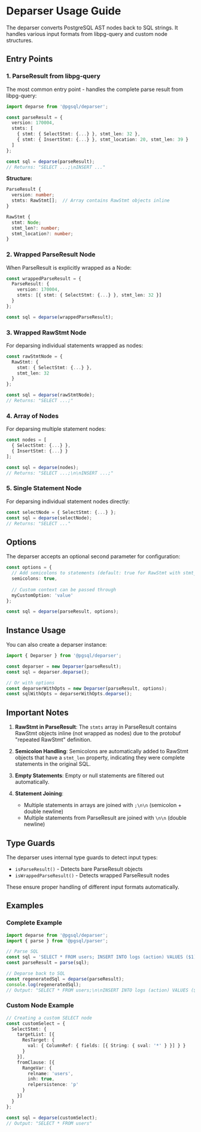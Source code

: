 # Deparser Usage Guide

The deparser converts PostgreSQL AST nodes back to SQL strings. It handles various input formats from libpg-query and custom node structures.

## Entry Points

### 1. ParseResult from libpg-query

The most common entry point - handles the complete parse result from libpg-query:

```typescript
import deparse from '@pgsql/deparser';

const parseResult = {
  version: 170004,
  stmts: [
    { stmt: { SelectStmt: {...} }, stmt_len: 32 },
    { stmt: { InsertStmt: {...} }, stmt_location: 20, stmt_len: 39 }
  ]
};

const sql = deparse(parseResult);
// Returns: "SELECT ...;\nINSERT ..."
```

**Structure:**
```typescript
ParseResult {
  version: number;
  stmts: RawStmt[];  // Array contains RawStmt objects inline
}

RawStmt {
  stmt: Node;
  stmt_len?: number;
  stmt_location?: number;
}
```

### 2. Wrapped ParseResult Node

When ParseResult is explicitly wrapped as a Node:

```typescript
const wrappedParseResult = {
  ParseResult: {
    version: 170004,
    stmts: [{ stmt: { SelectStmt: {...} }, stmt_len: 32 }]
  }
};

const sql = deparse(wrappedParseResult);
```

### 3. Wrapped RawStmt Node

For deparsing individual statements wrapped as nodes:

```typescript
const rawStmtNode = {
  RawStmt: {
    stmt: { SelectStmt: {...} },
    stmt_len: 32
  }
};

const sql = deparse(rawStmtNode);
// Returns: "SELECT ...;"
```

### 4. Array of Nodes

For deparsing multiple statement nodes:

```typescript
const nodes = [
  { SelectStmt: {...} },
  { InsertStmt: {...} }
];

const sql = deparse(nodes);
// Returns: "SELECT ...;\n\nINSERT ...;"
```

### 5. Single Statement Node

For deparsing individual statement nodes directly:

```typescript
const selectNode = { SelectStmt: {...} };
const sql = deparse(selectNode);
// Returns: "SELECT ..."
```

## Options

The deparser accepts an optional second parameter for configuration:

```typescript
const options = {
  // Add semicolons to statements (default: true for RawStmt with stmt_len)
  semicolons: true,
  
  // Custom context can be passed through
  myCustomOption: 'value'
};

const sql = deparse(parseResult, options);
```

## Instance Usage

You can also create a deparser instance:

```typescript
import { Deparser } from '@pgsql/deparser';

const deparser = new Deparser(parseResult);
const sql = deparser.deparse();

// Or with options
const deparserWithOpts = new Deparser(parseResult, options);
const sqlWithOpts = deparserWithOpts.deparse();
```

## Important Notes

1. **RawStmt in ParseResult**: The `stmts` array in ParseResult contains RawStmt objects inline (not wrapped as nodes) due to the protobuf "repeated RawStmt" definition.

2. **Semicolon Handling**: Semicolons are automatically added to RawStmt objects that have a `stmt_len` property, indicating they were complete statements in the original SQL.

3. **Empty Statements**: Empty or null statements are filtered out automatically.

4. **Statement Joining**: 
   - Multiple statements in arrays are joined with `;\n\n` (semicolon + double newline)
   - Multiple statements from ParseResult are joined with `\n\n` (double newline)

## Type Guards

The deparser uses internal type guards to detect input types:

- `isParseResult()` - Detects bare ParseResult objects
- `isWrappedParseResult()` - Detects wrapped ParseResult nodes

These ensure proper handling of different input formats automatically.

## Examples

### Complete Example

```typescript
import deparse from '@pgsql/deparser';
import { parse } from '@pgsql/parser';

// Parse SQL
const sql = 'SELECT * FROM users; INSERT INTO logs (action) VALUES ($1);';
const parseResult = parse(sql);

// Deparse back to SQL
const regeneratedSql = deparse(parseResult);
console.log(regeneratedSql);
// Output: "SELECT * FROM users;\n\nINSERT INTO logs (action) VALUES ($1);"
```

### Custom Node Example

```typescript
// Creating a custom SELECT node
const customSelect = {
  SelectStmt: {
    targetList: [{
      ResTarget: {
        val: { ColumnRef: { fields: [{ String: { sval: '*' } }] } }
      }
    }],
    fromClause: [{
      RangeVar: {
        relname: 'users',
        inh: true,
        relpersistence: 'p'
      }
    }]
  }
};

const sql = deparse(customSelect);
// Output: "SELECT * FROM users"
```